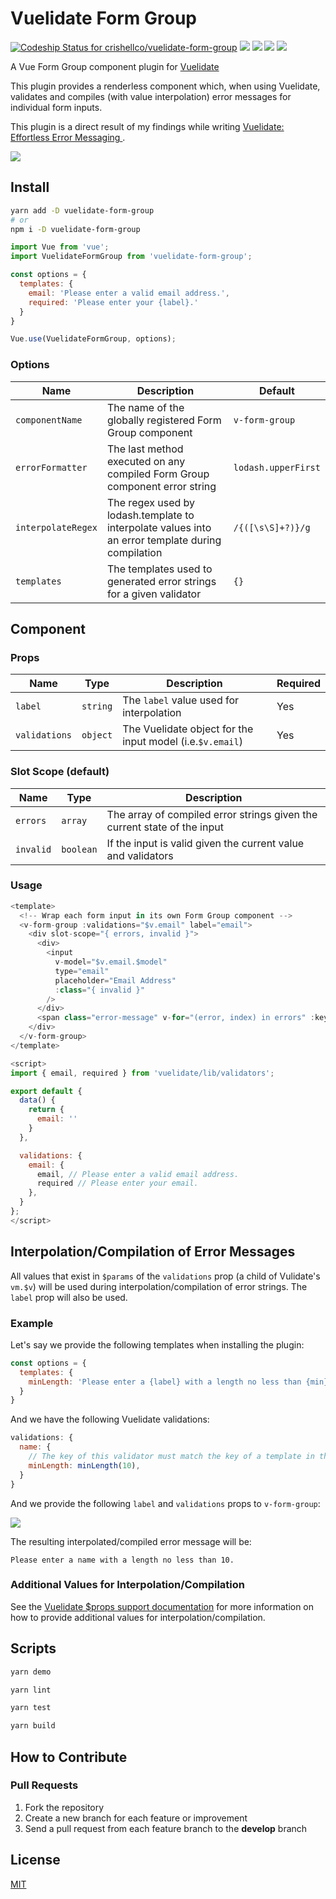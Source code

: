 # Vuelidate Form Group

[![Codeship Status for crishellco/vuelidate-form-group](https://app.codeship.com/projects/b9f076d0-ffc8-0137-c63e-5e5d9bf61b75/status?branch=master)](https://app.codeship.com/projects/378002)
![](badges/badge-branches.svg)
![](badges/badge-functionss.svg)
![](badges/badge-lines.svg)
![](badges/badge-statements.svg)

A Vue Form Group component plugin for [Vuelidate](https://vuelidate.js.org/)

This plugin provides a renderless component which, when using Vuelidate, validates and compiles (with value interpolation) error messages for individual form inputs.

This plugin is a direct result of my findings while writing [Vuelidate: Effortless Error Messaging
](https://crishell.co/articles/vuelidate--effortless-error-messaging/).

![](assets/form.gif)

## Install

```bash
yarn add -D vuelidate-form-group
# or
npm i -D vuelidate-form-group
```

```javascript
import Vue from 'vue';
import VuelidateFormGroup from 'vuelidate-form-group';

const options = {
  templates: {
    email: 'Please enter a valid email address.',
    required: 'Please enter your {label}.'
  }
}

Vue.use(VuelidateFormGroup, options);
```

### Options
| Name               | Description                                                                                       | Default                     |
|--------------------|---------------------------------------------------------------------------------------------------|-----------------------------|
| `componentName`    | The name of the globally registered Form Group component                                          | `v-form-group`              |
| `errorFormatter`   | The last method executed on any compiled Form Group component error string                        | `lodash.upperFirst`         |
| `interpolateRegex` | The regex used by lodash.template to interpolate values into an error template during compilation | `/{([\s\S]+?)}/g`           |
| `templates`        | The templates used to generated error strings for a given validator                               | `{}`                        |


## Component

### Props
| Name          | Type     | Description                                               | Required |
|---------------|----------|-----------------------------------------------------------|----------|
| `label`       | `string` | The `label` value used for interpolation                  | Yes      |
| `validations` | `object` | The Vuelidate object for the input model (i.e.`$v.email`) | Yes      |

### Slot Scope (default)
| Name      | Type      | Description                                                              |
|-----------|-----------|--------------------------------------------------------------------------|
| `errors`  | `array`   | The array of compiled error strings given the current state of the input |
| `invalid` | `boolean` | If the input is valid given the current value and validators             |

### Usage
```javascript
<template>
  <!-- Wrap each form input in its own Form Group component -->
  <v-form-group :validations="$v.email" label="email">
    <div slot-scope="{ errors, invalid }">
      <div>
        <input
          v-model="$v.email.$model"
          type="email"
          placeholder="Email Address"
          :class="{ invalid }"
        />
      </div>
      <span class="error-message" v-for="(error, index) in errors" :key="index">{{ error }}</span>
    </div>
  </v-form-group>
</template>

<script>
import { email, required } from 'vuelidate/lib/validators';

export default {
  data() {
    return {
      email: ''
    }
  },

  validations: {
    email: {
      email, // Please enter a valid email address.
      required // Please enter your email.
    },
  }
};
</script>
```

## Interpolation/Compilation of Error Messages

All values that exist in `$params` of the `validations` prop (a child of Vulidate's `vm.$v`) will be used during interpolation/compilation of error strings. The `label` prop will also be used.

### Example

Let's say we provide the following templates when installing the plugin:

```javascript
const options = {
  templates: {
    minLength: 'Please enter a {label} with a length no less than {min}.'
  }
}
```

And we have the following Vuelidate validations:

```javascript
validations: {
  name: {
    // The key of this validator must match the key of a template in the templates object!
    minLength: minLength(10),
  }
}
```

And we provide the following `label` and `validations` props to `v-form-group`:

![](assets/interpolation-values.png)

The resulting interpolated/compiled error message will be:

`Please enter a name with a length no less than 10.`

### Additional Values for Interpolation/Compilation

See the [Vuelidate $props support documentation](https://vuelidate.js.org/#sub-props-support) for more information on how to provide additional values for interpolation/compilation.

## Scripts

```bash
yarn demo
```

```bash
yarn lint
```

```bash
yarn test
```

```bash
yarn build
```

## How to Contribute

### Pull Requests

1. Fork the repository
2. Create a new branch for each feature or improvement
3. Send a pull request from each feature branch to the **develop** branch

## License

[MIT](http://opensource.org/licenses/MIT)
